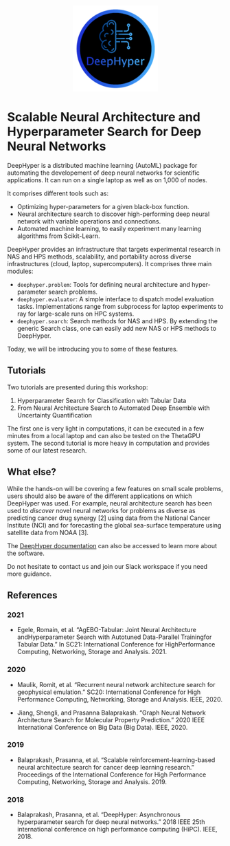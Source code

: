 <center><img src="Figures/Deephyper.png" height="200"></center>

# Scalable Neural Architecture and Hyperparameter Search for Deep Neural Networks

DeepHyper is a distributed machine learning (AutoML) package for automating the developement of deep neural networks for scientific applications. It can run on a single laptop as well as on 1,000 of nodes.

It comprises different tools such as:

* Optimizing hyper-parameters for a given black-box function.
* Neural architecture search to discover high-performing deep neural network with variable operations and connections.
* Automated machine learning, to easily experiment many learning algorithms from Scikit-Learn.

DeepHyper provides an infrastructure that targets experimental research in NAS and HPS methods, scalability, and portability across diverse infrastructures (cloud, laptop, supercomputers). It comprises three main modules:

* `deephyper.problem`: Tools for defining neural architecture and hyper-parameter search problems.
* `deephyper.evaluator`: A simple interface to dispatch model evaluation tasks. Implementations range from subprocess for laptop experiments to ray for large-scale runs on HPC systems.
* `deephyper.search`: Search methods for NAS and HPS. By extending the generic Search class, one can easily add new NAS or HPS methods to DeepHyper.

Today, we will be introducing you to some of these features.

## Tutorials

Two tutorials are presented during this workshop:

1. Hyperparameter Search for Classification with Tabular Data
2. From Neural Architecture Search to Automated Deep Ensemble with Uncertainty Quantification

The first one is very light in computations, it can be executed in a few minutes from a local laptop and can also be tested on the ThetaGPU system. The second tutorial is more heavy in computation and provides some of our latest research.

## What else?

While the hands-on will be covering a few features on small scale problems, users should also be aware of the different applications on which DeepHyper was used. For example, neural architecture search has been used to _discover_ novel neural networks for problems as diverse as predicting cancer drug synergy [2] using data from the National Cancer Institute (NCI) and for forecasting the global sea-surface temperature using satellite data from NOAA [3].

The [DeepHyper documentation](https://deephyper.readthedocs.io/) can also be accessed to learn more about the software.

Do not hesitate to contact us and join our Slack workspace if you need more guidance.

## References

### 2021

* Egele, Romain, et al. “AgEBO-Tabular: Joint Neural Architecture andHyperparameter Search with Autotuned Data-Parallel Trainingfor Tabular Data.” In SC21: International Conference for HighPerformance Computing, Networking, Storage and Analysis. 2021.

### 2020

* Maulik, Romit, et al. “Recurrent neural network architecture search for geophysical emulation.” SC20: International Conference for High Performance Computing, Networking, Storage and Analysis. IEEE, 2020.

* Jiang, Shengli, and Prasanna Balaprakash. “Graph Neural Network Architecture Search for Molecular Property Prediction.” 2020 IEEE International Conference on Big Data (Big Data). IEEE, 2020.

### 2019

* Balaprakash, Prasanna, et al. “Scalable reinforcement-learning-based neural architecture search for cancer deep learning research.” Proceedings of the International Conference for High Performance Computing, Networking, Storage and Analysis. 2019.

### 2018

* Balaprakash, Prasanna, et al. “DeepHyper: Asynchronous hyperparameter search for deep neural networks.” 2018 IEEE 25th international conference on high performance computing (HiPC). IEEE, 2018.
